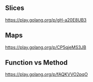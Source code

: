 
## Slices
https://play.golang.org/p/gH-a20E8UB3

## Maps
https://play.golang.org/p/CP5qjeMS3JB

## Function vs Method

https://play.golang.org/p/fAQKVVO2pqO
